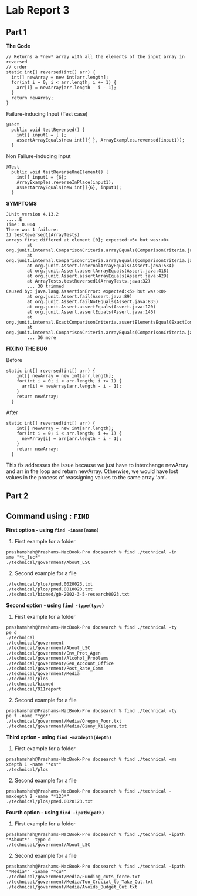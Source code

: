 # Lab Report 3

## Part 1 

**The Code**

    
  ````
  // Returns a *new* array with all the elements of the input array in reversed
  // order
  static int[] reversed(int[] arr) {
    int[] newArray = new int[arr.length];
    for(int i = 0; i < arr.length; i += 1) {
      arr[i] = newArray[arr.length - i - 1];
    }
    return newArray;
  }

  ````

Failure-inducing Input (Test case)

````
@Test
  public void testReversed() {
    int[] input1 = { };
    assertArrayEquals(new int[]{ }, ArrayExamples.reversed(input1));
  }
````

Non Failure-inducing Input

````
@Test
  public void testReverseOneElement() {
    int[] input1 = {6};
    ArrayExamples.reverseInPlace(input1);
    assertArrayEquals(new int[]{6}, input1);
  }
````

**SYMPTOMS**

````
JUnit version 4.13.2
.....E
Time: 0.004
There was 1 failure:
1) testReversed1(ArrayTests)
arrays first differed at element [0]; expected:<5> but was:<0>
        at org.junit.internal.ComparisonCriteria.arrayEquals(ComparisonCriteria.java:78)
        at org.junit.internal.ComparisonCriteria.arrayEquals(ComparisonCriteria.java:28)
        at org.junit.Assert.internalArrayEquals(Assert.java:534)
        at org.junit.Assert.assertArrayEquals(Assert.java:418)
        at org.junit.Assert.assertArrayEquals(Assert.java:429)
        at ArrayTests.testReversed1(ArrayTests.java:32)
        ... 30 trimmed
Caused by: java.lang.AssertionError: expected:<5> but was:<0>
        at org.junit.Assert.fail(Assert.java:89)
        at org.junit.Assert.failNotEquals(Assert.java:835)
        at org.junit.Assert.assertEquals(Assert.java:120)
        at org.junit.Assert.assertEquals(Assert.java:146)
        at org.junit.internal.ExactComparisonCriteria.assertElementsEqual(ExactComparisonCriteria.java:8)
        at org.junit.internal.ComparisonCriteria.arrayEquals(ComparisonCriteria.java:76)
        ... 36 more
````
**FIXING THE BUG**

Before 

````
static int[] reversed(int[] arr) {
    int[] newArray = new int[arr.length];
    for(int i = 0; i < arr.length; i += 1) {
      arr[i] = newArray[arr.length - i - 1];
    }
    return newArray;
  }
````

After 

````
static int[] reversed(int[] arr) {
    int[] newArray = new int[arr.length];
    for(int i = 0; i < arr.length; i += 1) {
      newArray[i] = arr[arr.length - i - 1];
    }
    return newArray;
  }
````

This fix addresses the issue because we just have to interchange newArray and arr in the loop and return newArray. Otherwise, we would have lost values in the process of reassigning values to the same array 'arr'.

## Part 2

## Command using : `FIND`

**First option - using `find -iname(name)`**

1. First example for a folder

````
prashamshah@Prashams-MacBook-Pro docsearch % find ./technical -in
ame "*t_lsc*"
./technical/government/About_LSC
````

2. Second example for a file

````
./technical/plos/pmed.0020023.txt
./technical/plos/pmed.0010023.txt
./technical/biomed/gb-2002-3-5-research0023.txt
````

**Second option - using `find -type(type)`**

1. First example for a folder

````
prashamshah@Prashams-MacBook-Pro docsearch % find ./technical -ty
pe d
./technical
./technical/government
./technical/government/About_LSC
./technical/government/Env_Prot_Agen
./technical/government/Alcohol_Problems
./technical/government/Gen_Account_Office
./technical/government/Post_Rate_Comm
./technical/government/Media
./technical/plos
./technical/biomed
./technical/911report
````

2. Second example for a file

````
prashamshah@Prashams-MacBook-Pro docsearch % find ./technical -ty
pe f -name "*go*"
./technical/government/Media/Oregon_Poor.txt
./technical/government/Media/Ginny_Kilgore.txt
````

**Third option - using `find -maxdepth(depth)`**

1. First example for a folder

````
prashamshah@Prashams-MacBook-Pro docsearch % find ./technical -ma
xdepth 1 -name "*os*"
./technical/plos
````

2. Second example for a file

````
prashamshah@Prashams-MacBook-Pro docsearch % find ./technical -maxdepth 2 -name "*123*"
./technical/plos/pmed.0020123.txt
````

**Fourth option - using `find -ipath(path)`**

1. First example for a folder

````
prashamshah@Prashams-MacBook-Pro docsearch % find ./technical -ipath "*About*" -type d
./technical/government/About_LSC
````

2. Second example for a file

````
prashamshah@Prashams-MacBook-Pro docsearch % find ./technical -ipath "*Media*" -iname "*cu*"
./technical/government/Media/Funding_cuts_force.txt
./technical/government/Media/Too_Crucial_to_Take_Cut.txt
./technical/government/Media/Avoids_Budget_Cut.txt
````

